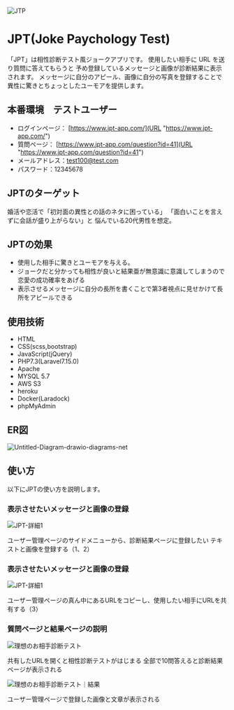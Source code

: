 ![JTP](https://user-images.githubusercontent.com/44170627/99199424-5c537e80-27e2-11eb-9db5-60667a846914.png)

# JPT(Joke Paychology Test)
「JPT」は相性診断テスト風ジョークアプリです。
使用したい相手に URL を送り質問に答えてもらうと
予め登録しているメッセージと画像が診断結果に表示されます。
メッセージに自分のアピール、画像に自分の写真を登録することで
異性に驚きとちょっとしたユーモアを提供します。

## 本番環境　テストユーザー
- ログインページ： [https://www.jpt-app.com/](URL "https://www.jpt-app.com/")
- 質問ページ： [https://www.jpt-app.com/question?id=41](URL "https://www.jpt-app.com/question?id=41")
- メールアドレス：test100@test.com
- パスワード：12345678

## JPTのターゲット
婚活や恋活で「初対面の異性との話のネタに困っている」
「面白いことを言えずに会話が盛り上がらない」と
悩んでいる20代男性を想定。

## JPTの効果
- 使用した相手に驚きとユーモアを与える。
- ジョークだと分かっても相性が良いと結果亜が無意識に意識してしまうので恋愛の成功確率をあげる
- 表示させるメッセージに自分の長所を書くことで第3者視点に見せかけて長所をアピールできる

## 使用技術
- HTML
- CSS(scss,bootstrap)
- JavaScript(jQuery)
- PHP7.3(Laravel7.15.0)
- Apache
- MYSQL 5.7
- AWS S3
- heroku
- Docker(Laradock)
- phpMyAdmin

## ER図

![Untitled-Diagram-drawio-diagrams-net](https://user-images.githubusercontent.com/44170627/99200118-c9691300-27e6-11eb-806f-fff30c9777f8.png)

## 使い方
以下にJPTの使い方を説明します。

### 表示させたいメッセージと画像の登録

![JPT-詳細1](https://user-images.githubusercontent.com/44170627/99199407-3d54ec80-27e2-11eb-8a32-002223ee98ca.png)

ユーザー管理ページのサイドメニューから、診断結果ページに登録したい
テキストと画像を登録する（1、2）

### 表示させたいメッセージと画像の登録

![JPT-詳細1](https://user-images.githubusercontent.com/44170627/99199407-3d54ec80-27e2-11eb-8a32-002223ee98ca.png)

ユーザー管理ページの真ん中にあるURLをコピーし、使用したい相手にURLを共有する（3）

### 質問ページと結果ページの説明

![理想のお相手診断テスト](https://user-images.githubusercontent.com/44170627/99199416-5067bc80-27e2-11eb-876a-7ced4de1cc74.png)

共有したURLを開くと相性診断テストがはじまる
全部で10問答えると診断結果ページが表示される

![理想のお相手診断テスト｜結果](https://user-images.githubusercontent.com/44170627/99199419-58276100-27e2-11eb-8ec3-2712771fcd41.png)

ユーザー管理ページで登録した画像と文章が表示される




